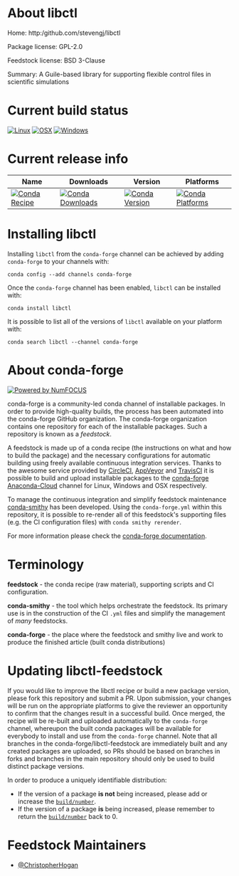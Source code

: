 <!--
# -*- mode: jinja -*-
-->

About libctl
============

Home: http:/github.com/stevengj/libctl

Package license: GPL-2.0

Feedstock license: BSD 3-Clause

Summary: A Guile-based library for supporting flexible control files in scientific simulations



Current build status
====================

[![Linux](https://img.shields.io/circleci/project/github/conda-forge/libctl-feedstock/master.svg?label=Linux)](https://circleci.com/gh/conda-forge/libctl-feedstock)
[![OSX](https://img.shields.io/travis/conda-forge/libctl-feedstock/master.svg?label=macOS)](https://travis-ci.org/conda-forge/libctl-feedstock)
[![Windows](https://img.shields.io/appveyor/ci/conda-forge/libctl-feedstock/master.svg?label=Windows)](https://ci.appveyor.com/project/conda-forge/libctl-feedstock/branch/master)

Current release info
====================

| Name | Downloads | Version | Platforms |
| --- | --- | --- | --- |
| [![Conda Recipe](https://img.shields.io/badge/recipe-libctl-green.svg)](https://anaconda.org/conda-forge/libctl) | [![Conda Downloads](https://img.shields.io/conda/dn/conda-forge/libctl.svg)](https://anaconda.org/conda-forge/libctl) | [![Conda Version](https://img.shields.io/conda/vn/conda-forge/libctl.svg)](https://anaconda.org/conda-forge/libctl) | [![Conda Platforms](https://img.shields.io/conda/pn/conda-forge/libctl.svg)](https://anaconda.org/conda-forge/libctl) |

Installing libctl
=================

Installing `libctl` from the `conda-forge` channel can be achieved by adding `conda-forge` to your channels with:

```
conda config --add channels conda-forge
```

Once the `conda-forge` channel has been enabled, `libctl` can be installed with:

```
conda install libctl
```

It is possible to list all of the versions of `libctl` available on your platform with:

```
conda search libctl --channel conda-forge
```


About conda-forge
=================

[![Powered by NumFOCUS](https://img.shields.io/badge/powered%20by-NumFOCUS-orange.svg?style=flat&colorA=E1523D&colorB=007D8A)](http://numfocus.org)

conda-forge is a community-led conda channel of installable packages.
In order to provide high-quality builds, the process has been automated into the
conda-forge GitHub organization. The conda-forge organization contains one repository
for each of the installable packages. Such a repository is known as a *feedstock*.

A feedstock is made up of a conda recipe (the instructions on what and how to build
the package) and the necessary configurations for automatic building using freely
available continuous integration services. Thanks to the awesome service provided by
[CircleCI](https://circleci.com/), [AppVeyor](https://www.appveyor.com/)
and [TravisCI](https://travis-ci.org/) it is possible to build and upload installable
packages to the [conda-forge](https://anaconda.org/conda-forge)
[Anaconda-Cloud](https://anaconda.org/) channel for Linux, Windows and OSX respectively.

To manage the continuous integration and simplify feedstock maintenance
[conda-smithy](https://github.com/conda-forge/conda-smithy) has been developed.
Using the ``conda-forge.yml`` within this repository, it is possible to re-render all of
this feedstock's supporting files (e.g. the CI configuration files) with ``conda smithy rerender``.

For more information please check the [conda-forge documentation](https://conda-forge.org/docs/).

Terminology
===========

**feedstock** - the conda recipe (raw material), supporting scripts and CI configuration.

**conda-smithy** - the tool which helps orchestrate the feedstock.
                   Its primary use is in the construction of the CI ``.yml`` files
                   and simplify the management of *many* feedstocks.

**conda-forge** - the place where the feedstock and smithy live and work to
                  produce the finished article (built conda distributions)


Updating libctl-feedstock
=========================

If you would like to improve the libctl recipe or build a new
package version, please fork this repository and submit a PR. Upon submission,
your changes will be run on the appropriate platforms to give the reviewer an
opportunity to confirm that the changes result in a successful build. Once
merged, the recipe will be re-built and uploaded automatically to the
`conda-forge` channel, whereupon the built conda packages will be available for
everybody to install and use from the `conda-forge` channel.
Note that all branches in the conda-forge/libctl-feedstock are
immediately built and any created packages are uploaded, so PRs should be based
on branches in forks and branches in the main repository should only be used to
build distinct package versions.

In order to produce a uniquely identifiable distribution:
 * If the version of a package **is not** being increased, please add or increase
   the [``build/number``](https://conda.io/docs/user-guide/tasks/build-packages/define-metadata.html#build-number-and-string).
 * If the version of a package **is** being increased, please remember to return
   the [``build/number``](https://conda.io/docs/user-guide/tasks/build-packages/define-metadata.html#build-number-and-string)
   back to 0.

Feedstock Maintainers
=====================

* [@ChristopherHogan](https://github.com/ChristopherHogan/)


